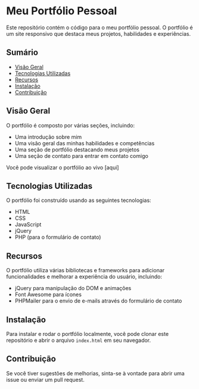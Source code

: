 # Meu Portfólio Pessoal

Este repositório contém o código para o meu portfólio pessoal. O portfólio é um site responsivo que destaca meus projetos, habilidades e experiências.

## Sumário

- [Visão Geral](#visão-geral)
- [Tecnologias Utilizadas](#tecnologias-utilizadas)
- [Recursos](#recursos)
- [Instalação](#instalação)
- [Contribuição](#contribuição)

## Visão Geral

O portfólio é composto por várias seções, incluindo:

- Uma introdução sobre mim
- Uma visão geral das minhas habilidades e competências
- Uma seção de portfólio destacando meus projetos
- Uma seção de contato para entrar em contato comigo

Você pode visualizar o portfólio ao vivo [aqui]

## Tecnologias Utilizadas

O portfólio foi construído usando as seguintes tecnologias:

- HTML
- CSS
- JavaScript
- jQuery
- PHP (para o formulário de contato)

## Recursos

O portfólio utiliza várias bibliotecas e frameworks para adicionar funcionalidades e melhorar a experiência do usuário, incluindo:

- jQuery para manipulação do DOM e animações
- Font Awesome para ícones
- PHPMailer para o envio de e-mails através do formulário de contato

## Instalação

Para instalar e rodar o portfólio localmente, você pode clonar este repositório e abrir o arquivo `index.html` em seu navegador.

## Contribuição

Se você tiver sugestões de melhorias, sinta-se à vontade para abrir uma issue ou enviar um pull request.
